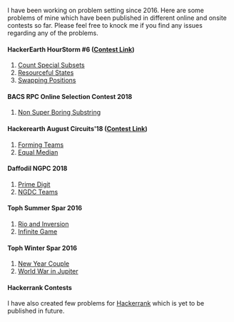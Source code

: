 I have been working on problem setting since 2016. Here are some problems of mine which have been published in different online and onsite contests so far. Please feel free to knock me if you find any issues regarding any of the problems.

#### HackerEarth HourStorm #6 ([Contest Link](https://www.hackerearth.com/challenge/competitive/hourstorm-6-1/))
1. [Count Special Subsets](https://www.hackerearth.com/problem/algorithm/distinct-distinct-a31c41ec/)
2. [Resourceful States](https://www.hackerearth.com/problem/algorithm/mission-planet-earth-a4369667/)
3. [Swapping Positions](https://www.hackerearth.com/practice/basic-programming/implementation/basics-of-implementation/practice-problems/algorithm/mr-x-and-string-4836920e/)

#### BACS RPC Online Selection Contest 2018
1. [Non Super Boring Substring](https://algo.codemarshal.org/contests/bacsrpc18/problems/D)

#### Hackerearth August Circuits'18 ([Contest Link](https://www.hackerearth.com/challenge/competitive/august-circuits-18/?utm_source=challenges-modern&utm_campaign=participated-challenges&utm_medium=right-panel))
1. [Forming Teams](https://www.hackerearth.com/problem/algorithm/forming-teams-b66d2022/)
2. [Equal Median](https://www.hackerearth.com/practice/basic-programming/implementation/basics-of-implementation/practice-problems/algorithm/equal-median-8aba723b/)

#### Daffodil NGPC 2018
1. [Prime Digit](https://algo.codemarshal.org/contests/ngpc18/problems/J)
2. [NGDC Teams](https://algo.codemarshal.org/contests/ngpc18/problems/F)

#### Toph Summer Spar 2016
1. [Rio and Inversion](https://toph.co/p/rio-and-inversion)
2. [Infinite Game](https://toph.co/p/infinite-game)

#### Toph Winter Spar 2016
1. [New Year Couple](https://toph.co/p/new-year-couple)
2. [World War in Jupiter](https://toph.co/p/world-war-in-jupiter)

#### Hackerrank Contests
I have also created few problems for [Hackerrank](https://hackerrank.com) which is yet to be published in future.

